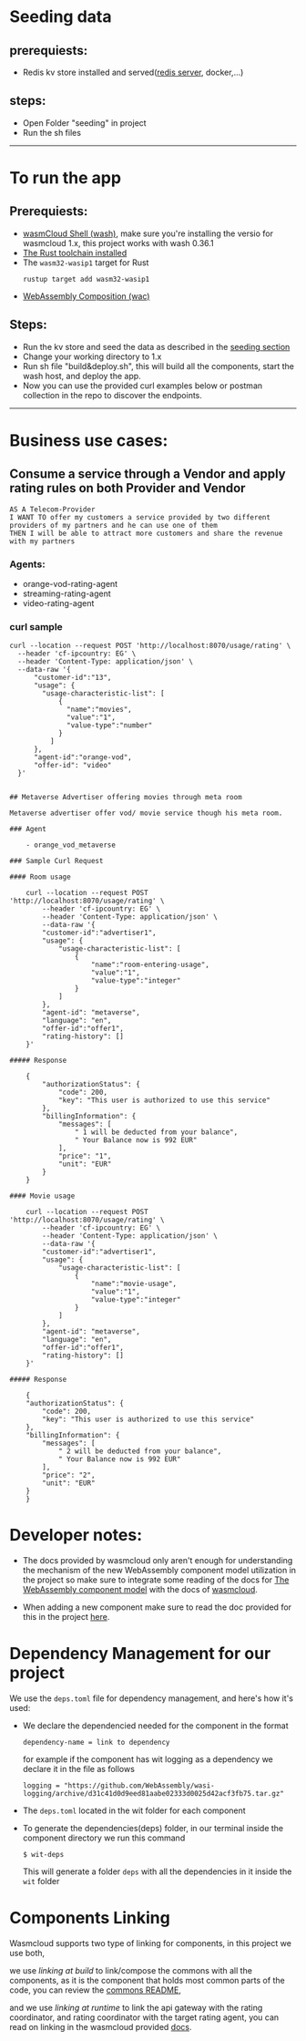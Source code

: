 
<a id="seeding"></a>
# Seeding data 
  ## prerequiests:
   - Redis kv store installed and served([redis server](https://redis.io/docs/latest/operate/oss_and_stack/install/install-redis/), docker,...)
  ## steps:
- Open Folder "seeding" in project
- Run the sh files
-----------
# To run the app
## Prerequiests:
- [wasmCloud Shell (wash)](https://wasmcloud.com/docs/installation), make sure you're installing the versio for wasmcloud 1.x, this project works with wash 0.36.1
- [The Rust toolchain installed](https://www.rust-lang.org/tools/install)
- The `wasm32-wasip1` target for Rust
    ```
    rustup target add wasm32-wasip1
    ```
- [WebAssembly Composition (wac)](https://github.com/bytecodealliance/wac?tab=readme-ov-file#installation)  

## Steps:
  - Run the kv store and seed the data as described in the [seeding section](#seeding)
  - Change your working directory to 1.x
  - Run sh file "build&deploy.sh", this will build all the components, start the wash host, and deploy the app.
  - Now you can use the provided curl examples below or postman collection in the repo to discover the endpoints. 

--------------

# Business use cases:

  ## Consume a service through a Vendor and apply rating rules on both Provider and Vendor

    AS A Telecom-Provider 
    I WANT TO offer my customers a service provided by two different providers of my partners and he can use one of them
    THEN I will be able to attract more customers and share the revenue with my partners

   ### Agents:
   - orange-vod-rating-agent
   - streaming-rating-agent
   - video-rating-agent

   ### curl sample
    curl --location --request POST 'http://localhost:8070/usage/rating' \
      --header 'cf-ipcountry: EG' \
      --header 'Content-Type: application/json' \
      --data-raw '{
          "customer-id":"13",
          "usage": {
            "usage-characteristic-list": [
                {
                  "name":"movies",
                  "value":"1",
                  "value-type":"number"
                }
              ]
          },
          "agent-id":"orange-vod",
          "offer-id": "video"
      }'
  

    ## Metaverse Advertiser offering movies through meta room

    Metaverse advertiser offer vod/ movie service though his meta room.

    ### Agent

        - orange_vod_metaverse

    ### Sample Curl Request

    #### Room usage

        curl --location --request POST 'http://localhost:8070/usage/rating' \
            --header 'cf-ipcountry: EG' \
            --header 'Content-Type: application/json' \
            --data-raw '{
            "customer-id":"advertiser1",
            "usage": {
                "usage-characteristic-list": [
                    {
                        "name":"room-entering-usage",
                        "value":"1",
                        "value-type":"integer"
                    }
                ]
            },   
            "agent-id": "metaverse",
            "language": "en",
            "offer-id":"offer1",
            "rating-history": []
        }'

    ##### Response

        {
            "authorizationStatus": {
                "code": 200,
                "key": "This user is authorized to use this service"
            },
            "billingInformation": {
                "messages": [
                    " 1 will be deducted from your balance",
                    " Your Balance now is 992 EUR"
                ],
                "price": "1",
                "unit": "EUR"
            }
        }

    #### Movie usage

        curl --location --request POST 'http://localhost:8070/usage/rating' \
            --header 'cf-ipcountry: EG' \
            --header 'Content-Type: application/json' \
            --data-raw '{
            "customer-id":"advertiser1",
            "usage": {
                "usage-characteristic-list": [
                    {
                        "name":"movie-usage",
                        "value":"1",
                        "value-type":"integer"
                    }
                ]
            },   
            "agent-id": "metaverse",
            "language": "en",
            "offer-id":"offer1",
            "rating-history": []
        }'

    ##### Response

        {
        "authorizationStatus": {
            "code": 200,
            "key": "This user is authorized to use this service"
        },
        "billingInformation": {
            "messages": [
                " 2 will be deducted from your balance",
                " Your Balance now is 992 EUR"
            ],
            "price": "2",
            "unit": "EUR"
        }
        }

# Developer notes:
- The docs provided by wasmcloud only aren't enough for understanding the mechanism of the new WebAssembly component model utilization in the project so make sure to integrate some reading of the docs for [The WebAssembly component model](https://component-model.bytecodealliance.org) with the docs of [wasmcloud](https://wasmcloud.com/docs/intro).

- When adding a new component make sure to read the doc provided for this in the project [here](/1.x/adding-new-component-in-project.md)<!-- path is relative to project directory -->. 
# Dependency Management for our project

We use the `deps.toml` file for dependency management, and here's how it's used:
- We declare the dependencied needed for the component in the format
    ```
    dependency-name = link to dependency
    ``` 
    for example if the component has wit logging as a dependency we declare it in the file as follows
    ```
    logging = "https://github.com/WebAssembly/wasi-logging/archive/d31c41d0d9eed81aabe02333d0025d42acf3fb75.tar.gz"
    ```

- The `deps.toml` located in the wit folder for each component

- To generate the dependencies(deps) folder, in our terminal inside the component directory we run this command
    ```
   $ wit-deps
    ```
     This will generate a folder `deps` with all the dependencies in it inside the `wit` folder


# Components Linking
Wasmcloud supports two type of linking for components, in this project we use both,

we use *linking at build* to link/compose the commons with all the components, as it is the component that holds most common parts of the code, you can review the [commons README](/1.x/commons/README.md), 

and we use *linking at runtime* to link the api gateway with the rating coordinator, and rating coordinator with the target rating agent,
you can read on linking in the wasmcloud provided [docs](https://wasmcloud.com/docs/concepts/linking-components/). 